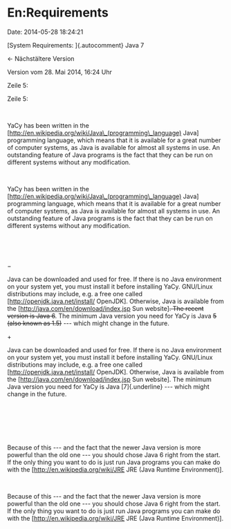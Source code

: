 En:Requirements
===============

Date: 2014-05-28 18:24:21

[System Requirements: ]{.autocomment} Java 7

← Nächstältere Version

Version vom 28. Mai 2014, 16:24 Uhr

Zeile 5:

Zeile 5:

 

<div>

YaCy has been written in the
\[http://en.wikipedia.org/wiki/Java\_(programming\_language) Java\]
programming language, which means that it is available for a great
number of computer systems, as Java is available for almost all systems
in use. An outstanding feature of Java programs is the fact that they
can be run on different systems without any modification.

</div>

 

<div>

YaCy has been written in the
\[http://en.wikipedia.org/wiki/Java\_(programming\_language) Java\]
programming language, which means that it is available for a great
number of computer systems, as Java is available for almost all systems
in use. An outstanding feature of Java programs is the fact that they
can be run on different systems without any modification.

</div>

 

 

−

<div>

Java can be downloaded and used for free. If there is no Java
environment on your system yet, you must install it before installing
YaCy. GNU/Linux distributions may include, e.g. a free one called
\[http://openjdk.java.net/install/ OpenJDK\]. Otherwise, Java is
available from the \[http://java.com/en/download/index.jsp Sun
website\]~~. The recent version is Java 6~~. The minimum Java version
you need for YaCy is Java ~~5 (also known as 1.5)~~ --- which might
change in the future.

</div>

\+

<div>

Java can be downloaded and used for free. If there is no Java
environment on your system yet, you must install it before installing
YaCy. GNU/Linux distributions may include, e.g. a free one called
\[http://openjdk.java.net/install/ OpenJDK\]. Otherwise, Java is
available from the \[http://java.com/en/download/index.jsp Sun
website\]. The minimum Java version you need for YaCy is Java
[7]{.underline} --- which might change in the future.

</div>

 

 

 

<div>

Because of this --- and the fact that the newer Java version is more
powerful than the old one --- you should chose Java 6 right from the
start. If the only thing you want to do is just run Java programs you
can make do with the \[http://en.wikipedia.org/wiki/JRE JRE (Java
Runtime Environment)\].

</div>

 

<div>

Because of this --- and the fact that the newer Java version is more
powerful than the old one --- you should chose Java 6 right from the
start. If the only thing you want to do is just run Java programs you
can make do with the \[http://en.wikipedia.org/wiki/JRE JRE (Java
Runtime Environment)\].

</div>
